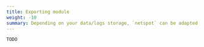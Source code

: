 ```yaml
---
title: Exporting module
weight: -10
summary: Depending on your data/logs storage, `netspot` can be adapted to your needs.
---
```



`TODO`